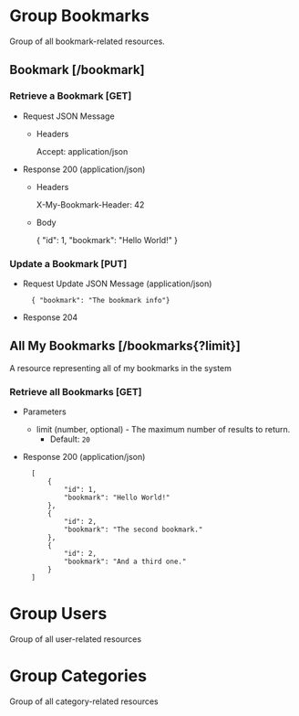 # Group Bookmarks
Group of all bookmark-related resources.

## Bookmark [/bookmark]

### Retrieve a Bookmark [GET]
+ Request JSON Message

    + Headers

        Accept: application/json

+ Response 200 (application/json)

    + Headers

        X-My-Bookmark-Header: 42

    + Body

        {
            "id": 1,
            "bookmark": "Hello World!"
        }

### Update a Bookmark [PUT]

+ Request Update JSON Message (application/json)

        { "bookmark": "The bookmark info"}

+ Response 204

## All My Bookmarks [/bookmarks{?limit}]
A resource representing all of my bookmarks in the system

### Retrieve all Bookmarks [GET]

+ Parameters

    + limit (number, optional) - The maximum number of results to return.
        + Default: `20`

+ Response 200 (application/json)

        [
            {
                "id": 1,
                "bookmark": "Hello World!"
            },
            {
                "id": 2,
                "bookmark": "The second bookmark."
            },
            {
                "id": 2,
                "bookmark": "And a third one."
            }
        ]


# Group Users
Group of all user-related resources

# Group Categories
Group of all category-related resources
